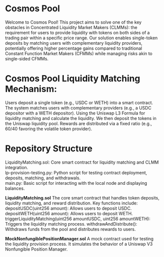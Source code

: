 # Cosmos Pool

Welcome to Cosmos Pool! This project aims to solve one of the key obstacles in Concentrated Liquidity Market Makers (CLMMs): the requirement for users to provide liquidity with tokens on both sides of a trading pair within a specific price range. Our solution enables single-token deposits by matching users with complementary liquidity providers, potentially offering higher percentage gains compared to traditional Constant Function Market Makers (CFMMs) while managing risks akin to single-sided CFMMs.

# Cosmos Pool Liquidity Matching Mechanism:

Users deposit a single token (e.g., USDC or WETH) into a smart contract.
The system matches users with complementary providers (e.g., a USDC depositor with a WETH depositor).
Using the Uniswap L3 Formula for liquidity matching and calculate the liquidity.
We then deposit the tokens in the Uniswap liquidity pool. 
Rewards are distributed via a fixed ratio (e.g., 60/40 favoring the volatile token provider).

# Repository Structure

LiquidityMatching.sol: Core smart contract for liquidity matching and CLMM integration. \
lp-provision-testing.py: Python script for testing contract deployment, deposits, matching, and withdrawals.  \
main.py: Basic script for interacting with the local node and displaying balances. 

**LiquidityMatching.sol**
The core smart contract that handles token deposits, liquidity matching, and reward distribution. Key functions include:
depositUSDC(uint256 amount): Allows users to deposit USDC.
depositWETH(uint256 amount): Allows users to deposit WETH.
triggerLiquidityMatching(uint256 amountUSDC, uint256 amountWETH): Triggers the liquidity matching process.
withdrawAndDistribute(): Withdraws funds from the pool and distributes rewards to users.

**MockNonfungiblePositionManager.sol**
A mock contract used for testing the liquidity provision process. It simulates the behavior of a Uniswap V3 Nonfungible Position Manager.

